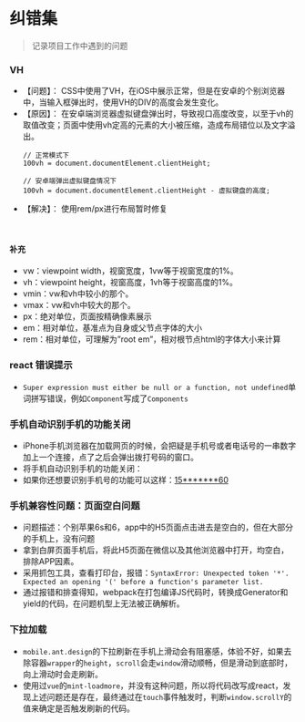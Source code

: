 # 纠错集

>记录项目工作中遇到的问题



### VH
- 【问题】： CSS中使用了VH，在iOS中展示正常，但是在安卓的个别浏览器中，当输入框弹出时，使用VH的DIV的高度会发生变化。
- 【原因】： 在安卓端浏览器虚拟键盘弹出时，导致视口高度改变，以至于vh的取值改变；页面中使用vh定高的元素的大小被压缩，造成布局错位以及文字溢出。
    ```
    // 正常模式下
    100vh = document.documentElement.clientHeight;

    // 安卓端弹出虚拟键盘情况下
    100vh = document.documentElement.clientHeight - 虚拟键盘的高度;
    ```
- 【解决】： 使用rem/px进行布局暂时修复
<br>

#### 补充 
- vw：viewpoint width，视窗宽度，1vw等于视窗宽度的1%。
- vh：viewpoint height，视窗高度，1vh等于视窗高度的1%。
- vmin：vw和vh中较小的那个。
- vmax：vw和vh中较大的那个。
- px：绝对单位，页面按精确像素展示
- em：相对单位，基准点为自身或父节点字体的大小
- rem：相对单位，可理解为”root em”，相对根节点html的字体大小来计算


### react 错误提示
- `Super expression must either be null or a function, not undefined`单词拼写错误，例如`Component`写成了`Components`


### 手机自动识别手机的功能关闭
- iPhone手机浏览器在加载网页的时候，会把疑是手机号或者电话号的一串数字加上一个连接，点了之后会弹出拨打号码的窗口。
- 将手机自动识别手机的功能关闭：<meta name="format-detection" content="telephone=no" />
- 如果你还想要识别手机号的功能可以这样：<a href="tel:15*******60">15*******60</a>

### 手机兼容性问题：页面空白问题
- 问题描述：个别苹果6s和6，app中的H5页面点击进去是空白的，但在大部分的手机上，没有问题
- 拿到白屏页面手机后，将此H5页面在微信以及其他浏览器中打开，均空白，排除APP因素。
- 采用抓包工具，查看打印台，报错：`SyntaxError: Unexpected token '*'. Expected an opening '(' before a function's parameter list.`
- 通过报错和排查得知，webpack在打包编译JS代码时，转换成Generator和yield的代码，在问题机型上无法被正确解析。

### 下拉加载
- `mobile.ant.design`的下拉刷新在手机上滑动会有阻塞感，体验不好，如果去除容器`wrapper`的`height`，`scroll`会走`window`滑动顺畅，但是滑动到底部时，向上滑动时会走刷新。
- 使用过`vue`的`mint-loadmore`，并没有这种问题，所以将代码改写成react，发现上述问题还是存在，最终通过在`touch`事件触发时，判断`window.scrollY`的值来确定是否触发刷新的代码。
